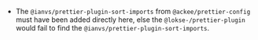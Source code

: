 -   The `@ianvs/prettier-plugin-sort-imports` from `@ackee/prettier-config` must have been added directly here, else the `@lokse-/prettier-plugin` would fail to find the `@ianvs/prettier-plugin-sort-imports`.
